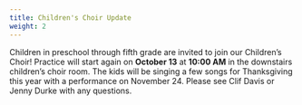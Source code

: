 ```yaml
---
title: Children's Choir Update
weight: 2
---
```


Children in preschool through fifth grade are invited to join our Children’s Choir! Practice will start again on **October 13** at **10:00 AM** in the downstairs children’s choir room. The kids will be singing a few songs for Thanksgiving this year with a performance on November 24. Please see Clif Davis or Jenny Durke with any questions.